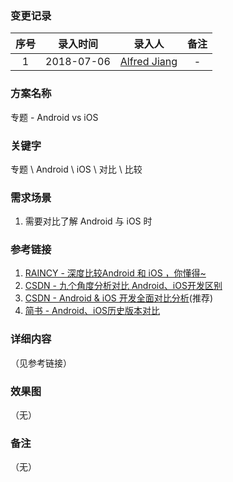 ### 变更记录

| 序号 | 录入时间 | 录入人 | 备注 |
|:--------:|:--------:|:--------:|:--------:|
| 1 | 2018-07-06 | [Alfred Jiang](https://github.com/viktyz) | - |

### 方案名称

专题 - Android vs iOS

### 关键字

专题 \ Android \ iOS \ 对比 \ 比较

### 需求场景

1. 需要对比了解 Android 与 iOS 时 

### 参考链接

1. [RAINCY - 深度比较Android 和 iOS ，你懂得~](https://www.raincy.org/depth-of-more-the-android-and-ios-you-know/)
2. [CSDN - 九个角度分析对比 Android、iOS开发区别](https://blog.csdn.net/chenyufeng1991/article/details/48708873)
3. [CSDN - Android & iOS 开发全面对比分析](https://blog.csdn.net/xoperxoper/article/details/52282540)(推荐)
4. [简书 - Android、iOS历史版本对比](https://www.jianshu.com/p/042f0660510a)

### 详细内容
（见参考链接）

### 效果图
（无）

### 备注
（无）
